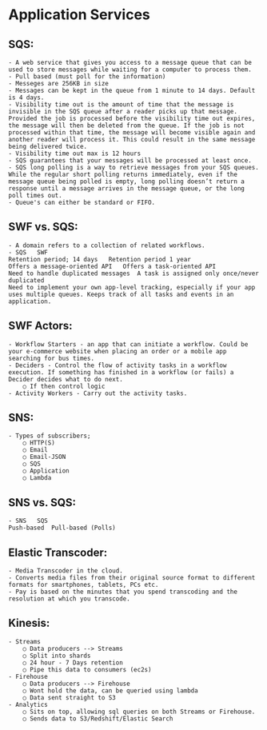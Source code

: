 # Application Services

## SQS:
	- A web service that gives you access to a message queue that can be used to store messages while waiting for a computer to process them.
	- Pull based (must poll for the information)
	- Messeges are 256KB in size
	- Messages can be kept in the queue from 1 minute to 14 days. Default is 4 days.
	- Visibility time out is the amount of time that the message is invisible in the SQS queue after a reader picks up that message. Provided the job is processed before the visibility time out expires, the message will then be deleted from the queue. If the job is not processed within that time, the message will become visible again and another reader will process it. This could result in the same message being delivered twice.
	- Visibility time out max is 12 hours
	- SQS guarantees that your messages will be processed at least once.
	- SQS long polling is a way to retrieve messages from your SQS queues. While the regular short polling returns immediately, even if the message queue being polled is empty, long polling doesn’t return a response until a message arrives in the message queue, or the long poll times out.
	- Queue's can either be standard or FIFO.

## SWF vs. SQS:
	- A domain refers to a collection of related workflows.
	- SQS	SWF
	Retention period; 14 days	Retention period 1 year
	Offers a message-oriented API	Offers a task-oriented API
	Need to handle duplicated messages	A task is assigned only once/never duplicated
	Need to implement your own app-level tracking, especially if your app uses multiple queues.	Keeps track of all tasks and events in an application.

## SWF Actors:
	- Workflow Starters - an app that can initiate a workflow. Could be your e-commerce website when placing an order or a mobile app searching for bus times.
	- Deciders - Control the flow of activity tasks in a workflow execution. If something has finished in a workflow (or fails) a Decider decides what to do next.
		○ If then control logic
	- Activity Workers - Carry out the activity tasks.

## SNS:
	- Types of subscribers;
		○ HTTP(S)
		○ Email
		○ Email-JSON
		○ SQS
		○ Application
		○ Lambda

## SNS vs. SQS:
	- SNS	SQS
	Push-based	Pull-based (Polls)

## Elastic Transcoder:
	- Media Transcoder in the cloud.
	- Converts media files from their original source format to different formats for smartphones, tablets, PCs etc.
	- Pay is based on the minutes that you spend transcoding and the resolution at which you transcode.

## Kinesis:
	- Streams
		○ Data producers --> Streams
		○ Split into shards
		○ 24 hour - 7 Days retention
		○ Pipe this data to consumers (ec2s)
	- Firehouse
		○ Data producers --> Firehouse
		○ Wont hold the data, can be queried using lambda
		○ Data sent straight to S3
	- Analytics
		○ Sits on top, allowing sql queries on both Streams or Firehouse.
		○ Sends data to S3/Redshift/Elastic Search


